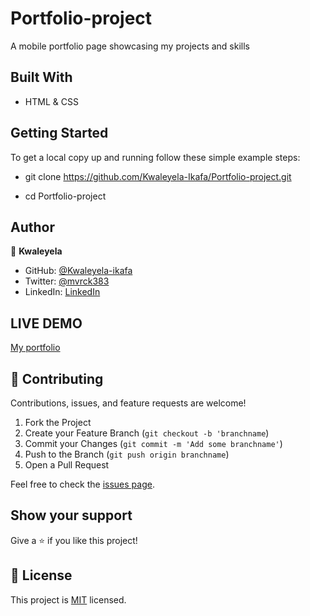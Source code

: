 # Portfolio-project

A mobile portfolio page showcasing my projects and skills

## Built With

- HTML & CSS

## Getting Started

To get a local copy up and running follow these simple example steps:

- git clone https://github.com/Kwaleyela-Ikafa/Portfolio-project.git

- cd Portfolio-project
## Author

👤 **Kwaleyela**

- GitHub: [@Kwaleyela-ikafa](https://github.com/Kwaleyela-Ikafa)
- Twitter: [@mvrck383](https://twitter.com/mvrck383)
- LinkedIn: [LinkedIn](https://zm.linkedin.com/in/kwaleyela-musilizo-ikafa-abaa1a20b?trk=people-guest_people_search-card)

## LIVE DEMO
[My portfolio](https://kwaleyela-ikafa.github.io/Portfolio-project/)

## 🤝 Contributing

Contributions, issues, and feature requests are welcome!

1. Fork the Project
2. Create your Feature Branch (`git checkout -b 'branchname`)
3. Commit your Changes (`git commit -m 'Add some branchname'`)
4. Push to the Branch (`git push origin branchname`)
5. Open a Pull Request

Feel free to check the [issues page](../../issues/).

## Show your support

Give a ⭐️ if you like this project!

## 📝 License

This project is [MIT](./MIT.md) licensed.
